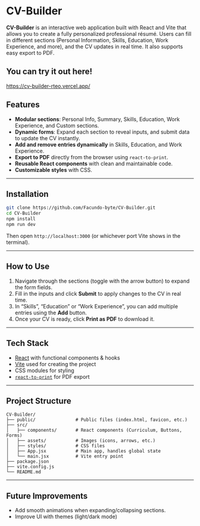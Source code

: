 # CV-Builder

**CV-Builder** is an interactive web application built with React and Vite that allows you to create a fully personalized professional résumé. Users can fill in different sections (Personal Information, Skills, Education, Work Experience, and more), and the CV updates in real time. It also supports easy export to PDF.

## You can try it out here! 

https://cv-builder-rteo.vercel.app/


## Features

* **Modular sections**: Personal Info, Summary, Skills, Education, Work Experience, and Custom sections.
* **Dynamic forms**: Expand each section to reveal inputs, and submit data to update the CV instantly.
* **Add and remove entries dynamically** in Skills, Education, and Work Experience.
* **Export to PDF** directly from the browser using `react-to-print`.
* **Reusable React components** with clean and maintainable code.
* **Customizable styles** with CSS.

---

## Installation

```bash
git clone https://github.com/Facundo-byte/CV-Builder.git
cd CV-Builder
npm install
npm run dev
```

Then open `http://localhost:3000` (or whichever port Vite shows in the terminal).

---

## How to Use

1. Navigate through the sections (toggle with the arrow button) to expand the form fields.
2. Fill in the inputs and click **Submit** to apply changes to the CV in real time.
3. In “Skills”, “Education” or “Work Experience”, you can add multiple entries using the **Add** button.
4. Once your CV is ready, click **Print as PDF** to download it.

---

## Tech Stack

* [React](https://react.dev/) with functional components & hooks
* [Vite](https://vitejs.dev/) used for creating the project
* CSS modules for styling
* [`react-to-print`](https://www.npmjs.com/package/react-to-print) for PDF export

---

## Project Structure

```
CV-Builder/
├── public/               # Public files (index.html, favicon, etc.)
├── src/
│   ├── components/       # React components (Curriculum, Buttons, Forms)
│   ├── assets/           # Images (icons, arrows, etc.)
│   ├── styles/           # CSS files
│   ├── App.jsx           # Main app, handles global state
│   └── main.jsx          # Vite entry point
├── package.json
├── vite.config.js
└── README.md
```

---

## Future Improvements

* Add smooth animations when expanding/collapsing sections.
* Improve UI with themes (light/dark mode)

